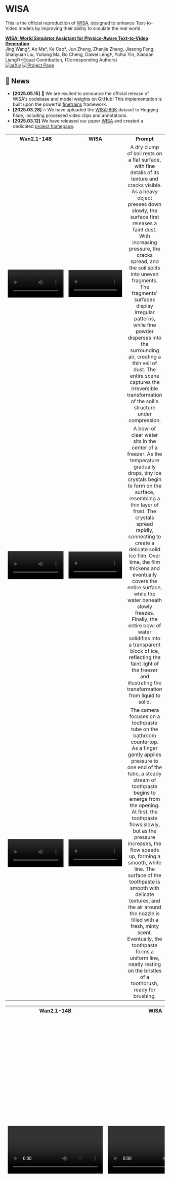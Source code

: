# WISA

This is the official reproduction of [WISA](https://360cvgroup.github.io/WISA/), designed to enhance Text-to-Video models by improving their ability to simulate the real world. 

**[WISA: World Simulator Assistant for Physics-Aware Text-to-Video Generation](https://arxiv.org/pdf/2503.08153)**
</br>
Jing Wang*, Ao Ma*, Ke Cao*, Jun Zheng, Zhanjie Zhang, Jiasong Feng, Shanyuan Liu, Yuhang Ma, Bo Cheng, Dawei Leng‡, Yuhui Yin, Xiaodan Liang‡(*Equal Contribution, ‡Corresponding Authors)
</br>
[![arXiv](https://img.shields.io/badge/arXiv-2503.08153-b31b1b.svg)](https://arxiv.org/pdf/2503.08153)
[![Project Page](https://img.shields.io/badge/Project-Website-green)](https://360cvgroup.github.io/WISA/)


## 📰 News
- **[2025.05.15]** 🚀 We are excited to announce the official release of WISA's codebase and model weights on GitHub! This implementation is built upon the powerful [finetrains](https://github.com/a-r-r-o-w/finetrainers) framework.
- **[2025.03.28]** 🔥 We have uploaded the [WISA-80K](https://huggingface.co/datasets/qihoo360/WISA-80K) dataset to Hugging Face, including processed video clips and annotations. 
- **[2025.03.12]** We have released our paper [WISA](https://arxiv.org/pdf/2503.08153) and created a dedicated [project homepage](https://360cvgroup.github.io/WISA/). 

<table align="center" style="width: 100%; table-layout: fixed;">
  <colgroup>
    <col style="width: 45%;">
    <col style="width: 45%;">
    <col style="width: 30%;">
  </colgroup>
  <tr>
    <th align="center">Wan2.1-14B</th>
    <th align="center">WISA</th>
    <th align="center">Prompt</th>
  </tr>
  <tr>
    <td align="center">
      <video width="100%" controls src="https://github.com/user-attachments/assets/fa343d48-2eea-45dc-aec2-ee6897b5995f">Your browser does not support the video tag.</video>
    </td>
    <td align="center">
      <video width="100%" controls src="https://github.com/user-attachments/assets/45622daf-89ae-41d7-884c-5e443526c5f4">Your browser does not support the video tag.</video>
    </td>
    <td align="center">A dry clump of soil rests on a flat surface, with fine details of its texture and cracks visible. As a heavy object presses down slowly, the surface first releases a faint dust. With increasing pressure, the cracks spread, and the soil splits into uneven fragments. The fragments' surfaces display irregular patterns, while fine powder disperses into the surrounding air, creating a thin veil of dust. The entire scene captures the irreversible transformation of the soil's structure under compression.</td>
  </tr>
  <tr>
    <td align="center">
      <video width="100%" controls src="https://github.com/user-attachments/assets/db5111c5-6d39-4bb3-ad05-475d38227017">Your browser does not support the video tag.</video>
    </td>
    <td align="center">
      <video width="100%" controls src="https://github.com/user-attachments/assets/0187608a-0d5c-4daa-a948-b436b80d1425">Your browser does not support the video tag.</video>
    </td>
    <td align="center">A bowl of clear water sits in the center of a freezer. As the temperature gradually drops, tiny ice crystals begin to form on the surface, resembling a thin layer of frost. The crystals spread rapidly, connecting to create a delicate solid ice film. Over time, the film thickens and eventually covers the entire surface, while the water beneath slowly freezes. Finally, the entire bowl of water solidifies into a transparent block of ice, reflecting the faint light of the freezer and illustrating the transformation from liquid to solid.</td>
  </tr>
  <tr>
    <td align="center">
      <video width="100%" controls src="https://github.com/user-attachments/assets/be4ed08d-4d73-4eea-846f-74f65abcd875">Your browser does not support the video tag.</video>
    </td>
    <td align="center">
      <video width="100%" controls src="https://github.com/user-attachments/assets/307081d7-c9f5-4f5a-b484-3120cc5131e1">Your browser does not support the video tag.</video>
    </td>
    <td align="center">The camera focuses on a toothpaste tube on the bathroom countertop. As a finger gently applies pressure to one end of the tube, a steady stream of toothpaste begins to emerge from the opening. At first, the toothpaste flows slowly, but as the pressure increases, the flow speeds up, forming a smooth, white line. The surface of the toothpaste is smooth with delicate textures, and the air around the nozzle is filled with a fresh, minty scent. Eventually, the toothpaste forms a uniform line, neatly resting on the bristles of a toothbrush, ready for brushing.</td>
  </tr>
</table>


<table align="center">
<tr>
  <th align="center">Wan2.1-14B</th>
  <th align="center">WISA</th>
  <th align="center">Prompt</th>
</tr>
<tr>
  <td align="center"><video src="https://github.com/user-attachments/assets/fa343d48-2eea-45dc-aec2-ee6897b5995f">Your browser does not support the video tag.</video></td>
  <td align="center"><video src="https://github.com/user-attachments/assets/45622daf-89ae-41d7-884c-5e443526c5f4">Your browser does not support the video tag.</video></td>
  <th align="center">A dry clump of soil rests on a flat surface, with fine details of its texture and cracks visible. As a heavy object presses down slowly, the surface first releases a faint dust. With increasing pressure, the cracks spread, and the soil splits into uneven fragments. The fragments' surfaces display irregular patterns, while fine powder disperses into the surrounding air, creating a thin veil of dust. The entire scene captures the irreversible transformation of the soil's structure under compression.</th>
</tr>
<tr>
  <td align="center"><video src="https://github.com/user-attachments/assets/db5111c5-6d39-4bb3-ad05-475d38227017">Your browser does not support the video tag.</video></td>
  <td align="center"><video src="https://github.com/user-attachments/assets/0187608a-0d5c-4daa-a948-b436b80d1425">Your browser does not support the video tag.</video></td>
  <th align="center">A bowl of clear water sits in the center of a freezer. As the temperature gradually drops, tiny ice crystals begin to form on the surface, resembling a thin layer of frost. The crystals spread rapidly, connecting to create a delicate solid ice film. Over time, the film thickens and eventually covers the entire surface, while the water beneath slowly freezes. Finally, the entire bowl of water solidifies into a transparent block of ice, reflecting the faint light of the freezer and illustrating the transformation from liquid to solid.</th>
</tr>
<tr>
  <td align="center"><video src="https://github.com/user-attachments/assets/be4ed08d-4d73-4eea-846f-74f65abcd875">Your browser does not support the video tag.</video></td>
  <td align="center"><video src="https://github.com/user-attachments/assets/307081d7-c9f5-4f5a-b484-3120cc5131e1">Your browser does not support the video tag.</video></td>
  <th align="center">The camera focuses on a toothpaste tube on the bathroom countertop. As a finger gently applies pressure to one end of the tube, a steady stream of toothpaste begins to emerge from the opening. At first, the toothpaste flows slowly, but as the pressure increases, the flow speeds up, forming a smooth, white line. The surface of the toothpaste is smooth with delicate textures, and the air around the nozzle is filled with a fresh, minty scent. Eventually, the toothpaste forms a uniform line, neatly resting on the bristles of a toothbrush, ready for brushing.</th>
</tr>
</table>


##  🚀 Quick Started

### 1. Environment Set Up
Clone this repository and install packages.!
```bash
git clone https://github.com/360CVGroup/WISA.git
cd WISA
conda create -n wisa python=3.10
conda activate wisa
pip install -r requirements.txt

```

### 2. Download Pretrained Weights

#### 1. Download Text-to-Video Pretrained Models
Please download CogvideoX and Wan2.1 checkpoints from [ModelScope](https://www.modelscope.cn/home) and put it in `./pretrain_models/`.

```bash
mkdir ./pretrain_models
cd ./pretrain_models
pip install modelscope
modelscope download Wan-AI/Wan2.1-T2V-14B-Diffusers --local_dir ./Wan2.1-T2V-14B-Diffusers
modelscope download ZhipuAI/CogVideoX-5b --local_dir ./CogVideoX-5b-Diffusers
```

#### 2. Download WISA Pretrained Lora and Physical-block Weight
Please download weight from [Huggingface](https://huggingface.co/datasets/qihoo360/WISA-80K) and put it in `./pretrain_models/WISA/`.

```bash
git lfs install
git clone https://huggingface.co/qihoo360/WISA
cd ..
```

### 3. Generate Video

You can revise the `MODEL_TYPE`, `GEN_TYPE`, `PROMPT_PATH`, `OUTPUT_FILE` and `LORA_PATH` in `inference.sh` for different inference settings.
Then run
```bash 
sh inference.sh
```


## ✨ Training

### 1. Download WISA-80K

Download the WISA-80K dataset from [huggingface](https://huggingface.co/datasets/qihoo360/WISA-80K).

### 2. Precomputing Latents and Text Embeddings (Optional)
This project supports precomputing and saving the latent codes of videos and text embeddings to avoid loading the VAE and Text Encoder onto the GPU during training, thereby reducing GPU memory usage. This operation is essential when training Wan2.1-14B; otherwise, it will result in an out-of-memory (OOM) error.

**Step 1**: you need to add the following parameters to the `dataset_cmd` in your training script (like `examples/training/sft/wan/crush_smol_lora/train_wisa.sh`), and ensure you have sufficient storage space available.

```bash
dataset_cmd=(
  --dataset_config $TRAINING_DATASET_CONFIG
  --dataset_shuffle_buffer_size 10
  --precomputation_items 2000        # Number of samples to precompute
  --enable_precomputation            # Flag to activate precomputation
  --precomputation_once
  --precomputation_dir ./cache/path  # Directory for cached outputs
  --hash_save                        # Enable hash-based filename storage
  --first_samples
)
```
**Step 2**: Configure dataset paths in file `examples/training/sft/cogvideox/crush_smol_lora/training_wisa.json` and execute
```bash
sh examples/training/sft/wan/crush_smol_lora/train_wisa.sh
```

"Note: Process data in batches to prevent CPU cache overload (recommended maximum: 12,000 samples per batch)."

**Step 3**: Disable --enable_precomputation flag
```bash
dataset_cmd=(
  --dataset_config $TRAINING_DATASET_CONFIG
  --dataset_shuffle_buffer_size 10
  --precomputation_items 2000        # Number of samples to precompute
  # --enable_precomputation            # Flag to activate precomputation
  --precomputation_once
  --precomputation_dir ./cache/path  # Directory for cached outputs
  --hash_save                        # Enable hash-based filename storage
  --first_samples
)
```

### 3. Start Training

```bash
sh examples/training/sft/wan/crush_smol_lora/train_wisa.sh
```
Due to quality issues in the validation phase (bug-induced video generation artifacts causing significant deviation from test-phase results), we have disabled validation.

## 👍 **Acknowledgement**
This work stands on the shoulders of groundbreaking research and open-source contributions. We extend our deepest gratitude to the authors and contributors of the following projects:

* [CogVideoX](https://github.com/THUDM/CogVideo) - For their pioneering work in video generation
* [Wan2.1](https://github.com/Wan-Video/Wan2.1) - For their foundational contributions to large-scale video models


Special thanks to the [finetrains](https://github.com/a-r-r-o-w/finetrainers) framework for enabling efficient model training - your excellent work has been invaluable to this project.


## BibTeX
```
@misc{wang2025wisa,
                title={WISA: World Simulator Assistant for Physics-Aware Text-to-Video Generation}, 
                author={Jing Wang and Ao Ma and Ke Cao and Jun Zheng and Zhanjie Zhang and Jiasong Feng and Shanyuan Liu and Yuhang Ma and Bo Cheng and Dawei Leng and Yuhui Yin and Xiaodan Liang},
                year={2025},
                eprint={2502.08153},
                archivePrefix={arXiv},
                primaryClass={cs.CV},
                url={https://arxiv.org/abs/2502.08153}, 
}
```
